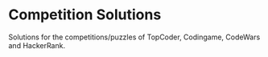 # Competition Solutions
Solutions for the competitions/puzzles of TopCoder, Codingame, CodeWars and HackerRank.
